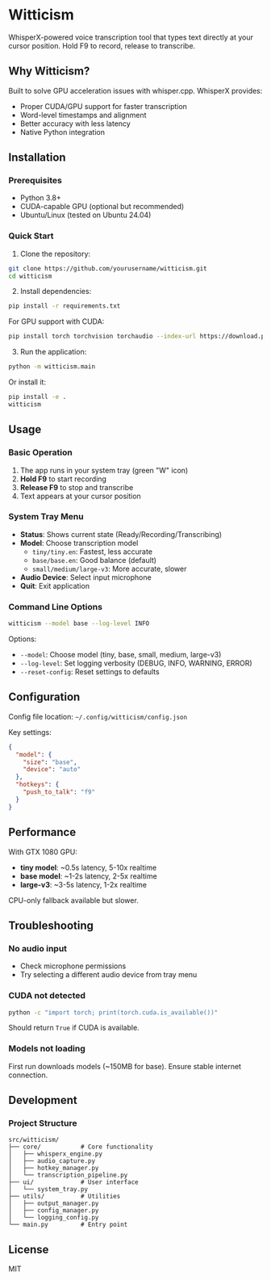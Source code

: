 # Witticism

WhisperX-powered voice transcription tool that types text directly at your cursor position. Hold F9 to record, release to transcribe.

## Why Witticism?

Built to solve GPU acceleration issues with whisper.cpp. WhisperX provides:
- Proper CUDA/GPU support for faster transcription
- Word-level timestamps and alignment
- Better accuracy with less latency
- Native Python integration

## Installation

### Prerequisites

- Python 3.8+
- CUDA-capable GPU (optional but recommended)
- Ubuntu/Linux (tested on Ubuntu 24.04)

### Quick Start

1. Clone the repository:
```bash
git clone https://github.com/yourusername/witticism.git
cd witticism
```

2. Install dependencies:
```bash
pip install -r requirements.txt
```

For GPU support with CUDA:
```bash
pip install torch torchvision torchaudio --index-url https://download.pytorch.org/whl/cu118
```

3. Run the application:
```bash
python -m witticism.main
```

Or install it:
```bash
pip install -e .
witticism
```

## Usage

### Basic Operation

1. The app runs in your system tray (green "W" icon)
2. **Hold F9** to start recording
3. **Release F9** to stop and transcribe
4. Text appears at your cursor position

### System Tray Menu

- **Status**: Shows current state (Ready/Recording/Transcribing)
- **Model**: Choose transcription model
  - `tiny/tiny.en`: Fastest, less accurate
  - `base/base.en`: Good balance (default)
  - `small/medium/large-v3`: More accurate, slower
- **Audio Device**: Select input microphone
- **Quit**: Exit application

### Command Line Options

```bash
witticism --model base --log-level INFO
```

Options:
- `--model`: Choose model (tiny, base, small, medium, large-v3)
- `--log-level`: Set logging verbosity (DEBUG, INFO, WARNING, ERROR)
- `--reset-config`: Reset settings to defaults

## Configuration

Config file location: `~/.config/witticism/config.json`

Key settings:
```json
{
  "model": {
    "size": "base",
    "device": "auto"
  },
  "hotkeys": {
    "push_to_talk": "f9"
  }
}
```

## Performance

With GTX 1080 GPU:
- **tiny model**: ~0.5s latency, 5-10x realtime
- **base model**: ~1-2s latency, 2-5x realtime  
- **large-v3**: ~3-5s latency, 1-2x realtime

CPU-only fallback available but slower.

## Troubleshooting

### No audio input
- Check microphone permissions
- Try selecting a different audio device from tray menu

### CUDA not detected
```bash
python -c "import torch; print(torch.cuda.is_available())"
```
Should return `True` if CUDA is available.

### Models not loading
First run downloads models (~150MB for base). Ensure stable internet connection.

## Development

### Project Structure
```
src/witticism/
├── core/           # Core functionality
│   ├── whisperx_engine.py
│   ├── audio_capture.py
│   ├── hotkey_manager.py
│   └── transcription_pipeline.py
├── ui/             # User interface
│   └── system_tray.py
├── utils/          # Utilities
│   ├── output_manager.py
│   ├── config_manager.py
│   └── logging_config.py
└── main.py         # Entry point
```

## License

MIT